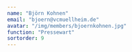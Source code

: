 ```yaml
---
name: "Björn Kohnen"
email: "bjoern@vcmuellheim.de"
avatar: "/img/members/bjoernkohnen.jpg"
function: "Pressewart"
sortorder: 9
---
```

